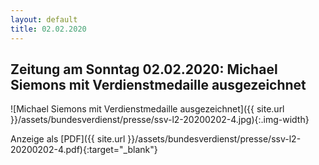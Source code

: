 ```yaml
---
layout: default
title: 02.02.2020
---
```


## Zeitung am Sonntag 02.02.2020: Michael Siemons mit Verdienstmedaille ausgezeichnet

![Michael Siemons mit Verdienstmedaille ausgezeichnet]({{ site.url }}/assets/bundesverdienst/presse/ssv-l2-20200202-4.jpg){:.img-width}

Anzeige als [PDF]({{ site.url }}/assets/bundesverdienst/presse/ssv-l2-20200202-4.pdf){:target="_blank"}
